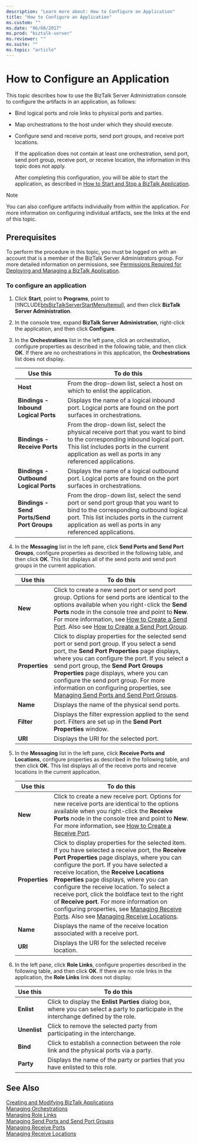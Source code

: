 ```yaml
---
description: "Learn more about: How to Configure an Application"
title: "How to Configure an Application"
ms.custom: ""
ms.date: "06/08/2017"
ms.prod: "biztalk-server"
ms.reviewer: ""
ms.suite: ""
ms.topic: "article"
---
```

# How to Configure an Application
This topic describes how to use the BizTalk Server Administration console to configure the artifacts in an application, as follows:  

- Bind logical ports and role links to physical ports and parties.  

- Map orchestrations to the host under which they should execute.  

- Configure send and receive ports, send port groups, and receive port locations.  

  If the application does not contain at least one orchestration, send port, send port group, receive port, or receive location, the information in this topic does not apply.  

  After completing this configuration, you will be able to start the application, as described in [How to Start and Stop a BizTalk Application](../core/how-to-start-and-stop-a-biztalk-application.md).  

> [!NOTE]
>  You can also configure artifacts individually from within the application. For more information on configuring individual artifacts, see the links at the end of this topic.  

## Prerequisites  
 To perform the procedure in this topic, you must be logged on with an account that is a member of the BizTalk Server Administrators group. For more detailed information on permissions, see [Permissions Required for Deploying and Managing a BizTalk Application](../core/permissions-required-for-deploying-and-managing-a-biztalk-application.md).  

### To configure an application  

1. Click **Start**, point to **Programs**, point to [!INCLUDE[btsBizTalkServerStartMenuItemui](../includes/btsbiztalkserverstartmenuitemui-md.md)], and then click **BizTalk Server Administration**.  

2. In the console tree, expand  **BizTalk Server Administration**, right-click the application, and then click **Configure**.  

3. In the **Orchestrations** list in the left pane, click an orchestration, configure properties as described in the following table, and then click **OK**. If there are no orchestrations in this application, the **Orchestrations** list does not display.  


   |                  Use this                  |                                                                                                               To do this                                                                                                                |
   |--------------------------------------------|-----------------------------------------------------------------------------------------------------------------------------------------------------------------------------------------------------------------------------------------|
   |                  **Host**                  |                                                                               From the drop-down list, select a host on which to enlist the application.                                                                                |
   |    **Bindings - Inbound Logical Ports**    |                                                              Displays the name of a logical inbound port. Logical ports are found on the port surfaces in orchestrations.                                                               |
   |        **Bindings - Receive Ports**        |     From the drop-down list, select the physical receive port that you want to bind to the corresponding inbound logical port. This list includes ports in the current application as well as ports in any referenced applications.     |
   |   **Bindings - Outbound Logical Ports**    |                                                              Displays the name of a logical outbound port. Logical ports are found on the port surfaces in orchestrations.                                                              |
   | **Bindings - Send Ports/Send Port Groups** | From the drop-down list, select the send port or send port group that you want to bind to the corresponding outbound logical port. This list includes ports in the current application as well as ports in any referenced applications. |


4. In the **Messaging** list in the left pane, click **Send Ports and Send Port Groups**, configure properties as described in the following table, and then click **OK**. This list displays all of the send ports and send port groups in the current application.  


   |    Use this    |                                                                                                                                                                                                                                To do this                                                                                                                                                                                                                                 |
   |----------------|---------------------------------------------------------------------------------------------------------------------------------------------------------------------------------------------------------------------------------------------------------------------------------------------------------------------------------------------------------------------------------------------------------------------------------------------------------------------------|
   |    **New**     |                                      Click to create a new send port or send port group. Options for send ports are identical to the options available when you right-click the **Send Ports** node in the console tree and point to **New**. For more information, see [How to Create a Send Port](../core/how-to-create-a-send-port2.md). Also see [How to Create a Send Port Group](../core/how-to-create-a-send-port-group.md).                                       |
   | **Properties** | Click to display properties for the selected send port or send port group. If you select a send port, the **Send Port Properties** page displays, where you can configure the port. If you select a send port group, the **Send Port Groups Properties** page displays, where you can configure the send port group. For more information on configuring properties, see [Managing Send Ports and Send Port Groups](../core/managing-send-ports-and-send-port-groups.md). |
   |    **Name**    |                                                                                                                                                                                                               Displays the name of the physical send ports.                                                                                                                                                                                                               |
   |   **Filter**   |                                                                                                                                                                            Displays the filter expression applied to the send port. Filters are set up in the **Send Port Properties** window.                                                                                                                                                                            |
   |    **URI**     |                                                                                                                                                                                                                  Displays the URI for the selected port.                                                                                                                                                                                                                  |


5. In the **Messaging** list in the left pane, click **Receive Ports and Locations**, configure properties as described in the following table, and then click **OK**. This list displays all of the receive ports and receive locations in the current application.  


   |    Use this    |                                                                                                                                                                                                                                                                                               To do this                                                                                                                                                                                                                                                                                               |
   |----------------|--------------------------------------------------------------------------------------------------------------------------------------------------------------------------------------------------------------------------------------------------------------------------------------------------------------------------------------------------------------------------------------------------------------------------------------------------------------------------------------------------------------------------------------------------------------------------------------------------------|
   |    **New**     |                                                                                                                                                 Click to create a new receive port. Options for new receive ports are identical to the options available when you right-click the **Receive Ports** node in the console tree and point to **New**. For more information, see [How to Create a Receive Port](../core/how-to-create-a-receive-port.md).                                                                                                                                                  |
   | **Properties** | Click to display properties for the selected item. If you have selected a receive port, the **Receive Port Properties** page displays, where you can configure the port. If you have selected a receive location, the **Receive Locations Properties** page displays, where you can configure the receive location. To select a receive port, click the boldface text to the right of **Receive port**. For more information on configuring properties, see [Managing Receive Ports](../core/managing-receive-ports.md). Also see [Managing Receive Locations](../core/managing-receive-locations.md). |
   |    **Name**    |                                                                                                                                                                                                                                                               Displays the name of the receive location associated with a receive port.                                                                                                                                                                                                                                                                |
   |    **URI**     |                                                                                                                                                                                                                                                                          Displays the URI for the selected receive location.                                                                                                                                                                                                                                                                           |


6. In the left pane, click **Role Links**, configure properties described in the following table, and then click **OK**. If there are no role links in the application, the **Role Links** link does not display.  

   |Use this|To do this|  
   |--------------|----------------|  
   |**Enlist**|Click to display the **Enlist Parties** dialog box, where you can select a party to participate in the interchange defined by the role.|  
   |**Unenlist**|Click to remove the selected party from participating in the interchange.|  
   |**Bind**|Click to establish a connection between the role link and the physical ports via a party.|  
   |**Party**|Displays the name of the party or parties that you have enlisted to this role.|  

## See Also  
 [Creating and Modifying BizTalk Applications](../core/creating-and-modifying-biztalk-applications.md)   
 [Managing Orchestrations](../core/managing-orchestrations.md)   
 [Managing Role Links](../core/managing-role-links.md)   
 [Managing Send Ports and Send Port Groups](../core/managing-send-ports-and-send-port-groups.md)   
 [Managing Receive Ports](../core/managing-receive-ports.md)   
 [Managing Receive Locations](../core/managing-receive-locations.md)
